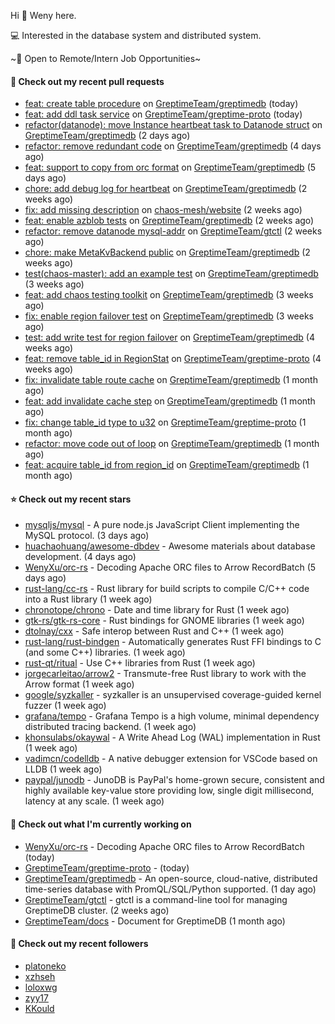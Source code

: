 Hi 👋 Weny here.

💻 Interested in the database system and distributed system.

~🍺 Open to Remote/Intern Job Opportunities~

#### 🔨 Check out my recent pull requests

- [feat: create table procedure](https://github.com/GreptimeTeam/greptimedb/pull/1845) on [GreptimeTeam/greptimedb](https://github.com/GreptimeTeam/greptimedb) (today)
- [feat: add ddl task service](https://github.com/GreptimeTeam/greptime-proto/pull/53) on [GreptimeTeam/greptime-proto](https://github.com/GreptimeTeam/greptime-proto) (today)
- [refactor(datanode): move Instance heartbeat task to Datanode struct](https://github.com/GreptimeTeam/greptimedb/pull/1832) on [GreptimeTeam/greptimedb](https://github.com/GreptimeTeam/greptimedb) (2 days ago)
- [refactor: remove redundant code](https://github.com/GreptimeTeam/greptimedb/pull/1821) on [GreptimeTeam/greptimedb](https://github.com/GreptimeTeam/greptimedb) (4 days ago)
- [feat: support to copy from orc format](https://github.com/GreptimeTeam/greptimedb/pull/1814) on [GreptimeTeam/greptimedb](https://github.com/GreptimeTeam/greptimedb) (5 days ago)
- [chore: add debug log for heartbeat](https://github.com/GreptimeTeam/greptimedb/pull/1770) on [GreptimeTeam/greptimedb](https://github.com/GreptimeTeam/greptimedb) (2 weeks ago)
- [fix: add missing description](https://github.com/chaos-mesh/website/pull/389) on [chaos-mesh/website](https://github.com/chaos-mesh/website) (2 weeks ago)
- [feat: enable azblob tests](https://github.com/GreptimeTeam/greptimedb/pull/1765) on [GreptimeTeam/greptimedb](https://github.com/GreptimeTeam/greptimedb) (2 weeks ago)
- [refactor: remove datanode mysql-addr](https://github.com/GreptimeTeam/gtctl/pull/81) on [GreptimeTeam/gtctl](https://github.com/GreptimeTeam/gtctl) (2 weeks ago)
- [chore: make MetaKvBackend public](https://github.com/GreptimeTeam/greptimedb/pull/1761) on [GreptimeTeam/greptimedb](https://github.com/GreptimeTeam/greptimedb) (2 weeks ago)
- [test(chaos-master): add an example test](https://github.com/GreptimeTeam/greptimedb/pull/1736) on [GreptimeTeam/greptimedb](https://github.com/GreptimeTeam/greptimedb) (3 weeks ago)
- [feat: add chaos testing toolkit](https://github.com/GreptimeTeam/greptimedb/pull/1713) on [GreptimeTeam/greptimedb](https://github.com/GreptimeTeam/greptimedb) (3 weeks ago)
- [fix: enable region failover test](https://github.com/GreptimeTeam/greptimedb/pull/1699) on [GreptimeTeam/greptimedb](https://github.com/GreptimeTeam/greptimedb) (3 weeks ago)
- [test: add write test for region failover](https://github.com/GreptimeTeam/greptimedb/pull/1673) on [GreptimeTeam/greptimedb](https://github.com/GreptimeTeam/greptimedb) (4 weeks ago)
- [feat: remove table_id in RegionStat](https://github.com/GreptimeTeam/greptime-proto/pull/43) on [GreptimeTeam/greptime-proto](https://github.com/GreptimeTeam/greptime-proto) (4 weeks ago)
- [fix: invalidate table route cache](https://github.com/GreptimeTeam/greptimedb/pull/1663) on [GreptimeTeam/greptimedb](https://github.com/GreptimeTeam/greptimedb) (1 month ago)
- [feat: add invalidate cache step](https://github.com/GreptimeTeam/greptimedb/pull/1658) on [GreptimeTeam/greptimedb](https://github.com/GreptimeTeam/greptimedb) (1 month ago)
- [fix: change table_id type to u32](https://github.com/GreptimeTeam/greptime-proto/pull/40) on [GreptimeTeam/greptime-proto](https://github.com/GreptimeTeam/greptime-proto) (1 month ago)
- [refactor: move code out of loop](https://github.com/GreptimeTeam/greptimedb/pull/1657) on [GreptimeTeam/greptimedb](https://github.com/GreptimeTeam/greptimedb) (1 month ago)
- [feat: acquire table_id from region_id](https://github.com/GreptimeTeam/greptimedb/pull/1656) on [GreptimeTeam/greptimedb](https://github.com/GreptimeTeam/greptimedb) (1 month ago)

#### ⭐ Check out my recent stars

- [mysqljs/mysql](https://github.com/mysqljs/mysql) - A pure node.js JavaScript Client implementing the MySQL protocol. (3 days ago)
- [huachaohuang/awesome-dbdev](https://github.com/huachaohuang/awesome-dbdev) - Awesome materials about database development. (4 days ago)
- [WenyXu/orc-rs](https://github.com/WenyXu/orc-rs) - Decoding Apache ORC files to Arrow RecordBatch (5 days ago)
- [rust-lang/cc-rs](https://github.com/rust-lang/cc-rs) - Rust library for build scripts to compile C/C&#43;&#43; code into a Rust library (1 week ago)
- [chronotope/chrono](https://github.com/chronotope/chrono) - Date and time library for Rust (1 week ago)
- [gtk-rs/gtk-rs-core](https://github.com/gtk-rs/gtk-rs-core) - Rust bindings for GNOME libraries (1 week ago)
- [dtolnay/cxx](https://github.com/dtolnay/cxx) - Safe interop between Rust and C&#43;&#43; (1 week ago)
- [rust-lang/rust-bindgen](https://github.com/rust-lang/rust-bindgen) - Automatically generates Rust FFI bindings to C (and some C&#43;&#43;) libraries. (1 week ago)
- [rust-qt/ritual](https://github.com/rust-qt/ritual) - Use C&#43;&#43; libraries from Rust (1 week ago)
- [jorgecarleitao/arrow2](https://github.com/jorgecarleitao/arrow2) - Transmute-free Rust library to work with the Arrow format (1 week ago)
- [google/syzkaller](https://github.com/google/syzkaller) - syzkaller is an unsupervised coverage-guided kernel fuzzer (1 week ago)
- [grafana/tempo](https://github.com/grafana/tempo) - Grafana Tempo is a high volume, minimal dependency distributed tracing backend. (1 week ago)
- [khonsulabs/okaywal](https://github.com/khonsulabs/okaywal) - A Write Ahead Log (WAL) implementation in Rust (1 week ago)
- [vadimcn/codelldb](https://github.com/vadimcn/codelldb) - A native debugger extension for VSCode based on LLDB (1 week ago)
- [paypal/junodb](https://github.com/paypal/junodb) - JunoDB is PayPal&#39;s home-grown secure, consistent and highly available key-value store providing low, single digit millisecond, latency at any scale. (1 week ago)

#### 👷 Check out what I'm currently working on

- [WenyXu/orc-rs](https://github.com/WenyXu/orc-rs) - Decoding Apache ORC files to Arrow RecordBatch (today)
- [GreptimeTeam/greptime-proto](https://github.com/GreptimeTeam/greptime-proto) -  (today)
- [GreptimeTeam/greptimedb](https://github.com/GreptimeTeam/greptimedb) - An open-source, cloud-native, distributed time-series database with PromQL/SQL/Python supported. (1 day ago)
- [GreptimeTeam/gtctl](https://github.com/GreptimeTeam/gtctl) - gtctl is a command-line tool for managing GreptimeDB cluster. (2 weeks ago)
- [GreptimeTeam/docs](https://github.com/GreptimeTeam/docs) - Document for GreptimeDB (1 month ago)

#### 👯 Check out my recent followers

- [platoneko](https://github.com/platoneko)
- [xzhseh](https://github.com/xzhseh)
- [loloxwg](https://github.com/loloxwg)
- [zyy17](https://github.com/zyy17)
- [KKould](https://github.com/KKould)


